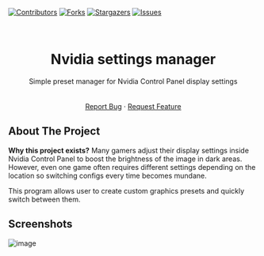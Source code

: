  <!-- PROJECT SHIELDS -->
<!--
*** I'm using markdown "reference style" links for readability.
*** Reference links are enclosed in brackets [ ] instead of parentheses ( ).
*** See the bottom of this document for the declaration of the reference variables
*** for contributors-url, forks-url, etc. This is an optional, concise syntax you may use.
*** https://www.markdownguide.org/basic-syntax/#reference-style-links
-->
[![Contributors][contributors-shield]][contributors-url]
[![Forks][forks-shield]][forks-url]
[![Stargazers][stars-shield]][stars-url]
[![Issues][issues-shield]][issues-url]

<br />
<div align="center">
  <h1 align="center">Nvidia settings manager</h3>

  <p align="center">
    Simple preset manager for Nvidia Control Panel display settings
    <br />
    <br />
    <br />
    <a href="https://github.com/Altair200333/ObsidianMDtoPDF/issues">Report Bug</a>
    ·
    <a href="https://github.com/Altair200333/ObsidianMDtoPDF/issues">Request Feature</a>
  </p>
</div>

<!-- ABOUT THE PROJECT -->
## About The Project

**Why this project exists?**
Many gamers adjust their display settings inside Nvidia Control Panel to boost the brightness of the image in dark areas. However, even one game often requires different settings depending on the location so switching configs every time becomes mundane.

This program allows user to create custom graphics presets and quickly switch between them.

## Screenshots

![image](https://github.com/Altair200333/NvidiaGameManager/assets/25277903/c048c61d-3a5f-4bd9-86ea-2258315db525)


<!-- MARKDOWN LINKS & IMAGES -->
<!-- https://www.markdownguide.org/basic-syntax/#reference-style-links -->
[contributors-shield]: https://img.shields.io/github/contributors/Altair200333/ObsidianMDtoPDF?style=for-the-badge
[contributors-url]: https://github.com/Altair200333/ObsidianMDtoPDF/graphs/contributors
[forks-shield]: http://img.shields.io/github/forks/Altair200333/ObsidianMDtoPDF?style=for-the-badge
[forks-url]: http://github.com/Altair200333/ObsidianMDtoPDF/network/members
[stars-shield]: https://img.shields.io/github/stars/Altair200333/ObsidianMDtoPDF?style=for-the-badge
[stars-url]: https://github.com/Altair200333/ObsidianMDtoPDF/stargazers
[issues-shield]: https://img.shields.io/github/issues/Altair200333/ObsidianMDtoPDF?style=for-the-badge
[issues-url]: https://github.com/Altair200333/ObsidianMDtoPDF/issues
[product-screenshot]: images/screenshot.png
